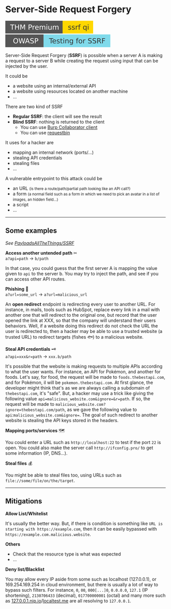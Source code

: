 # Server-Side Request Forgery

[![ssrfqi](../../../_badges/thmp/ssrfqi.svg)](https://tryhackme.com/room/ssrfqi)
[![testingforssrf](../../../_badges/owasp/testingforssrf.svg)](https://owasp.org/www-project-web-security-testing-guide/latest/4-Web_Application_Security_Testing/07-Input_Validation_Testing/19-Testing_for_Server-Side_Request_Forgery)

<div class="row row-cols-md-2"><div>

Server-Side Request Forgery (**SSRF**) is possible when a server A is making a request to a server B while creating the request using input that can be injected by the user.

It could be 

* a website using an internal/external API
* a website using resources located on another machine
* ...

There are two kind of SSRF

* **Regular SSRF**: the client will see the result
* **Blind SSRF**: nothing is returned to the client
  * You can use [Burp Collaborator client](https://portswigger.net/burp/documentation/desktop/tools/collaborator-client)
  * You can use [requestbin](https://requestbin.com/)
</div><div>

It uses for a hacker are

* mapping an internal network (ports/...)
* stealing API credentials
* stealing files
* ...

A vulnerable entrypoint to this attack could be

* an URL <small>(is there a route/path/partial path looking like an API call?)</small>
* a form <small>(a normal field such as a form in which we need to pick an avatar in a list of images, an hidden field...)</small>
* a script
* ...
</div></div>

<hr class="sl">

## Some examples

*See [PayloadsAllTheThings/SSRF](https://github.com/swisskyrepo/PayloadsAllTheThings/tree/master/Server%20Side%20Request%20Forgery)*

<div class="row row-cols-md-2"><div>

**Access another untended path** ✂<br> `a?api=path` $\to$ `b/path`

In that case, you could guess that the first server A is mapping the value given to `api` to the server b. You may try to inject the path, and see if you can access other API routes.

**Phishing** 🎣<br> `a?url=some_url` $\to$ `a?url=malicious_url`

An **open redirect** endpoint is redirecting every user to another URL. For instance, in mails, tools such as HubSpot, replace every link in a mail with another one that will redirect to the original one, but record that the user opened the link at XXX, so that the company will understand their users behaviors. Well, if a website doing this redirect do not check the URL the user is redirected to, then a hacker may be able to use a trusted website (a trusted URL) to redirect targets (fishes 🐟) to a malicious website.

</div><div>

**Steal API credentials** 🗝️<br> `a?api=xxx&r=path` $\to$ `xxx.b/path`

It's possible that the website is making requests to multiple APIs according to what the user wants. For instance, an API for Pokémon, and another for foods. Let's say, for food, the request will be made to `foods.thebestapi.com`, and for Pokémon, il will be `pokemon.thebestapi.com`. At first glance, the developer might think that's as we are always calling a subdomain of `thebestapi.com`, it's "safe". But, a hacker may use a trick like giving the following value `api=malicious_website.com&ignore=&r=path`. If so, the request will be made to `malicious_website.com?ignore=thebestapi.com/path`, as we gave the following value to `api`:`malicious_website.com&ignore=`. The goal of such redirect to another website is stealing the API keys stored in the headers.

**Mapping ports/services** 🗺️

You could enter a URL such as `http://localhost:22` to test if the port `22` is open. You could also make the server call `http://ifconfig.pro/` to get some information (IP, DNS...).

**Steal files** 💰

You might be able to steal files too, using URLs such as `file://some/file/on/the/target`.
</div></div>

<hr class="sr">

## Mitigations

<div class="row row-cols-md-2"><div>

**Allow List/Whitelist**

It's usually the better way. But, if there is condition is something like `URL is starting with https://example.com`, then it can be easily bypassed with `https://example.com.malicious.website`.

**Others**

* Check that the resource type is what was expected
* ...

</div><div>

**Deny list/Blacklist**

You may allow every IP aside from some such as localhost (127.0.0.1), or 169.254.169.254 in cloud environment, but there is usually a lot of way to bypass such filters. For instance, `0`, `00`, `000[...]0`, `0.0.0.0`, `127.1` (IP shortening), `2130706433` (decimal), `017700000001` (octal) and many more such as [127.0.0.1.nip.io](http://127.0.0.1.nip.io)/[localtest.me](http://localtest.me) are all resolving to `127.0.0.1`.
</div></div>